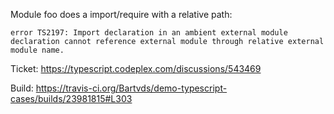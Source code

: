 Module foo does a import/require with a relative path:

````
error TS2197: Import declaration in an ambient external module declaration cannot reference external module through relative external module name.
````

Ticket: https://typescript.codeplex.com/discussions/543469

Build: https://travis-ci.org/Bartvds/demo-typescript-cases/builds/23981815#L303
